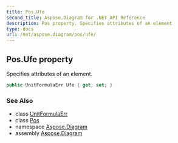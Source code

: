 ```yaml
---
title: Pos.Ufe
second_title: Aspose.Diagram for .NET API Reference
description: Pos property. Specifies attributes of an element
type: docs
url: /net/aspose.diagram/pos/ufe/
---
```

## Pos.Ufe property

Specifies attributes of an element.

```csharp
public UnitFormulaErr Ufe { get; set; }
```

### See Also

* class [UnitFormulaErr](../../unitformulaerr/)
* class [Pos](../)
* namespace [Aspose.Diagram](../../pos/)
* assembly [Aspose.Diagram](../../../)


